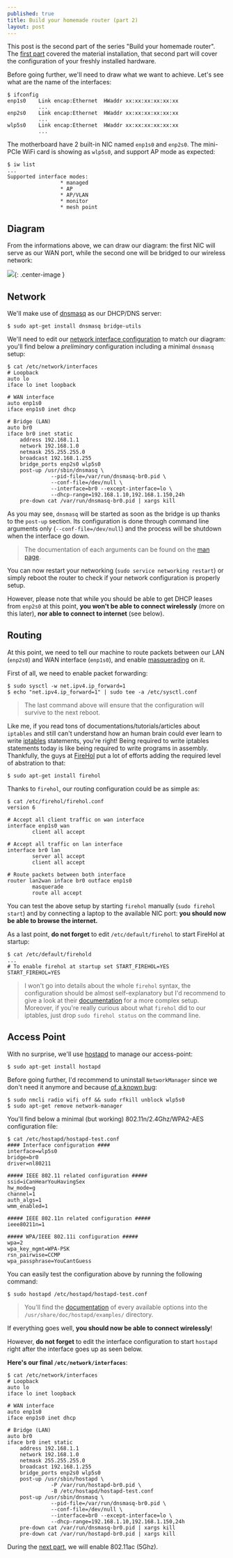 ```yaml
---
published: true
title: Build your homemade router (part 2)
layout: post
---
```


This post is the second part of the series "Build your homemade router". The [first part](https://renaudcerrato.github.io/2016/05/21/build-your-homemade-router-part1/) covered the material installation, that second part will cover the configuration of your freshly installed hardware.

Before going further, we'll need to draw what we want to achieve. Let's see what are the name of the interfaces:

```shell
$ ifconfig
enp1s0    Link encap:Ethernet  HWaddr xx:xx:xx:xx:xx:xx           
          ...
enp2s0    Link encap:Ethernet  HWaddr xx:xx:xx:xx:xx:xx  
          ...
wlp5s0    Link encap:Ethernet  HWaddr xx:xx:xx:xx:xx:xx
          ...         
```

The motherboard have 2 built-in NIC named `enp1s0` and `enp2s0`. The mini-PCIe WiFi card is showing as `wlp5s0`, and support AP mode as expected:

```shell
$ iw list
...
Supported interface modes:
                 * managed
                 * AP
                 * AP/VLAN
                 * monitor
                 * mesh point
```


## Diagram

From the informations above, we can draw our diagram: the first NIC will serve as our WAN port, while the second one will be bridged to our wireless network:


![](/public/images/network-diagram.jpg){: .center-image }



## Network

We'll make use of [dnsmasq](http://manpages.ubuntu.com/manpages/xenial/man8/dnsmasq.8.html) as our DHCP/DNS server:

```shell
$ sudo apt-get install dnsmasq bridge-utils
```

We'll need to edit our [network interface configuration](http://manpages.ubuntu.com/manpages/xenial/man5/interfaces.5.html) to match our diagram: you'll find below a _preliminary_ configuration including a minimal `dnsmasq` setup:

```shell
$ cat /etc/network/interfaces
# Loopback
auto lo
iface lo inet loopback

# WAN interface
auto enp1s0
iface enp1s0 inet dhcp

# Bridge (LAN)
auto br0 
iface br0 inet static
    address 192.168.1.1
    network 192.168.1.0
    netmask 255.255.255.0
    broadcast 192.168.1.255 
    bridge_ports enp2s0 wlp5s0
    post-up /usr/sbin/dnsmasq \
              --pid-file=/var/run/dnsmasq-br0.pid \
              --conf-file=/dev/null \
              --interface=br0 --except-interface=lo \
              --dhcp-range=192.168.1.10,192.168.1.150,24h
    pre-down cat /var/run/dnsmasq-br0.pid | xargs kill
```

As you may see, `dnsmasq` will be started as soon as the bridge is up thanks to the `post-up` section. Its configuration is done through command line arguments only (`--conf-file=/dev/null`) and the process will be shutdown when the interface go down. 

> The documentation of each arguments can be found on the [man page](http://manpages.ubuntu.com/manpages/xenial/man8/dnsmasq.8.html).

You can now restart your networking (`sudo service networking restart`) or simply reboot the router to check if your network configuration is properly setup. 

However, please note that while you should be able to get DHCP leases from `enp2s0` at this point, **you won't be able to connect wirelessly** (more on this later), **nor able to connect to internet** (see below).

## Routing

At this point, we need to tell our machine to route packets between our LAN (`enp2s0`) and WAN interface (`enp1s0`), and enable [masquerading](http://www.billauer.co.il/ipmasq-html.html) on it.

First of all, we need to enable packet forwarding:

```shell
$ sudo sysctl -w net.ipv4.ip_forward=1
$ echo "net.ipv4.ip_forward=1" | sudo tee -a /etc/sysctl.conf
```

> The last command above will ensure that the configuration will survive to the next reboot.

Like me, if you read tons of documentations/tutorials/articles about `iptables` and still can't understand how an human brain could ever learn to write [iptables](https://help.ubuntu.com/community/IptablesHowTo) statements, you're right! Being required to write iptables statements today is like being required to write programs in assembly. Thankfully, the guys at [FireHol](https://firehol.org/) put a lot of efforts adding the required level of abstration to that:

```shell
$ sudo apt-get install firehol
```

Thanks to `firehol`, our routing configuration could be as simple as:

```shell
$ cat /etc/firehol/firehol.conf 
version 6

# Accept all client traffic on wan interface
interface enp1s0 wan
        client all accept

# Accept all traffic on lan interface
interface br0 lan
        server all accept
        client all accept

# Route packets between both interface
router lan2wan inface br0 outface enp1s0
        masquerade
        route all accept
```

You can test the above setup by starting `firehol` manually (`sudo firehol start`) and by connecting a laptop to the available NIC port: **you should now be able to browse the internet.**

As a last point, **do not forget** to edit `/etc/default/firehol` to start FireHol at startup:

```shell
$ cat /etc/default/firehold
...
# To enable firehol at startup set START_FIREHOL=YES
START_FIREHOL=YES
```

> I won't go into details about the whole `firehol` syntax, the configuration should be almost self-explanatory but I'd recommend to give a look at their [documentation](https://firehol.org/documentation/) for a more complex setup. Moreover, if you're really curious about what `firehol` did to our iptables, just drop `sudo firehol status` on the command line.


## Access Point

With no surprise, we'll use [hostapd](https://wiki.gentoo.org/wiki/Hostapd) to manage our access-point:

```shell
$ sudo apt-get install hostapd
```

Before going further, I'd recommend to uninstall `NetworkManager` since we don't need it anymore and because [of a known bug](https://bugs.launchpad.net/ubuntu/+source/wpa/+bug/1289047):

```
$ sudo nmcli radio wifi off && sudo rfkill unblock wlp5s0
$ sudo apt-get remove network-manager
```

You'll find below a minimal (but working) 802.11n/2.4Ghz/WPA2-AES configuration file:

```shell
$ cat /etc/hostapd/hostapd-test.conf 
#### Interface configuration ####
interface=wlp5s0
bridge=br0
driver=nl80211

##### IEEE 802.11 related configuration #####
ssid=iCanHearYouHavingSex
hw_mode=g
channel=1
auth_algs=1
wmm_enabled=1

##### IEEE 802.11n related configuration #####
ieee80211n=1

##### WPA/IEEE 802.11i configuration #####
wpa=2
wpa_key_mgmt=WPA-PSK
rsn_pairwise=CCMP
wpa_passphrase=YouCantGuess
```

You can easily test the configuration above by running the following command:

```shell
$ sudo hostapd /etc/hostapd/hostapd-test.conf
```

> You'll find the [documentation](https://gist.github.com/renaudcerrato/db053d96991aba152cc17d71e7e0f63c) of every available options into the `/usr/share/doc/hostapd/examples/` directory. 

If everything goes well, **you should now be able to connect wirelessly**! 

However, **do not forget** to edit the interface configuration to start `hostapd` right after the interface goes up as seen below.

**Here's our final `/etc/network/interfaces`**:

```shell
$ cat /etc/network/interfaces
# Loopback
auto lo
iface lo inet loopback

# WAN interface
auto enp1s0
iface enp1s0 inet dhcp

# Bridge (LAN)
auto br0 
iface br0 inet static
    address 192.168.1.1
    network 192.168.1.0
    netmask 255.255.255.0
    broadcast 192.168.1.255 
    bridge_ports enp2s0 wlp5s0
    post-up /usr/sbin/hostapd \
              -P /var/run/hostapd-br0.pid \
              -B /etc/hostapd/hostapd-test.conf
    post-up /usr/sbin/dnsmasq \
              --pid-file=/var/run/dnsmasq-br0.pid \
              --conf-file=/dev/null \
              --interface=br0 --except-interface=lo \
              --dhcp-range=192.168.1.10,192.168.1.150,24h               
    pre-down cat /var/run/dnsmasq-br0.pid | xargs kill
    pre-down cat /var/run/hostapd-br0.pid | xargs kill

```


During the [next part](/2016/05/30/build-your-homemade-router-part3/), we will enable 802.11ac (5Ghz).
